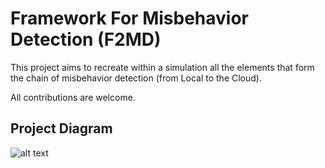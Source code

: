 
# Framework For Misbehavior Detection (F2MD)

This project aims to recreate within a simulation all the elements that form the chain of misbehavior detection (from Local to the Cloud).

All contributions are welcome.


## Project Diagram

 ![alt text](https://github.com/josephkamel/F2MD/blob/master/F2MD-Diagram.jpg)



